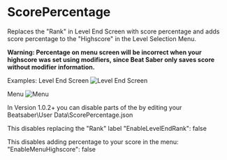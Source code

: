 # ScorePercentage
Replaces the "Rank" in Level End Screen with score percentage and adds score percentage to the "Highscore" in the Level Selection Menu.

**Warning: Percentage on menu screen will be incorrect when your highscore was set using modifiers, since Beat Saber only saves score without modifier information.**

Examples:
Level End Screen
![Level End Screen](https://i.imgur.com/zmzj11X.jpg)


Menu
![Menu](https://i.imgur.com/7v8dYoo.jpg)


In Version 1.0.2+ you can disable parts of the by editing your Beatsaber\User Data\ScorePercentage.json

This disables replacing the "Rank" label
"EnableLevelEndRank": false

This disables adding percentage to your score in the menu:
"EnableMenuHighscore": false
